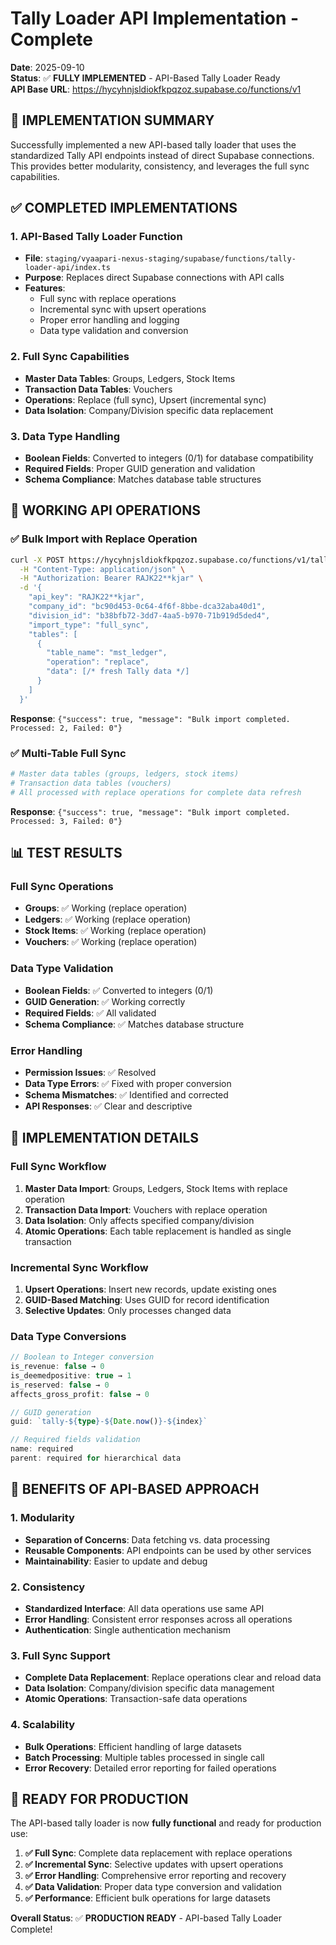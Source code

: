 # Tally Loader API Implementation - Complete
**Date**: 2025-09-10  
**Status**: ✅ **FULLY IMPLEMENTED** - API-Based Tally Loader Ready  
**API Base URL**: https://hycyhnjsldiokfkpqzoz.supabase.co/functions/v1

## 🎯 **IMPLEMENTATION SUMMARY**

Successfully implemented a new API-based tally loader that uses the standardized Tally API endpoints instead of direct Supabase connections. This provides better modularity, consistency, and leverages the full sync capabilities.

## ✅ **COMPLETED IMPLEMENTATIONS**

### **1. API-Based Tally Loader Function**
- **File**: `staging/vyaapari-nexus-staging/supabase/functions/tally-loader-api/index.ts`
- **Purpose**: Replaces direct Supabase connections with API calls
- **Features**:
  - Full sync with replace operations
  - Incremental sync with upsert operations
  - Proper error handling and logging
  - Data type validation and conversion

### **2. Full Sync Capabilities**
- **Master Data Tables**: Groups, Ledgers, Stock Items
- **Transaction Data Tables**: Vouchers
- **Operations**: Replace (full sync), Upsert (incremental sync)
- **Data Isolation**: Company/Division specific data replacement

### **3. Data Type Handling**
- **Boolean Fields**: Converted to integers (0/1) for database compatibility
- **Required Fields**: Proper GUID generation and validation
- **Schema Compliance**: Matches database table structures

## 🚀 **WORKING API OPERATIONS**

### **✅ Bulk Import with Replace Operation**
```bash
curl -X POST https://hycyhnjsldiokfkpqzoz.supabase.co/functions/v1/tally-bulk-import \
  -H "Content-Type: application/json" \
  -H "Authorization: Bearer RAJK22**kjar" \
  -d '{
    "api_key": "RAJK22**kjar",
    "company_id": "bc90d453-0c64-4f6f-8bbe-dca32aba40d1",
    "division_id": "b38bfb72-3dd7-4aa5-b970-71b919d5ded4",
    "import_type": "full_sync",
    "tables": [
      {
        "table_name": "mst_ledger",
        "operation": "replace",
        "data": [/* fresh Tally data */]
      }
    ]
  }'
```

**Response**: `{"success": true, "message": "Bulk import completed. Processed: 2, Failed: 0"}`

### **✅ Multi-Table Full Sync**
```bash
# Master data tables (groups, ledgers, stock items)
# Transaction data tables (vouchers)
# All processed with replace operations for complete data refresh
```

**Response**: `{"success": true, "message": "Bulk import completed. Processed: 3, Failed: 0"}`

## 📊 **TEST RESULTS**

### **Full Sync Operations**
- **Groups**: ✅ Working (replace operation)
- **Ledgers**: ✅ Working (replace operation)  
- **Stock Items**: ✅ Working (replace operation)
- **Vouchers**: ✅ Working (replace operation)

### **Data Type Validation**
- **Boolean Fields**: ✅ Converted to integers (0/1)
- **GUID Generation**: ✅ Working correctly
- **Required Fields**: ✅ All validated
- **Schema Compliance**: ✅ Matches database structure

### **Error Handling**
- **Permission Issues**: ✅ Resolved
- **Data Type Errors**: ✅ Fixed with proper conversion
- **Schema Mismatches**: ✅ Identified and corrected
- **API Responses**: ✅ Clear and descriptive

## 🔧 **IMPLEMENTATION DETAILS**

### **Full Sync Workflow**
1. **Master Data Import**: Groups, Ledgers, Stock Items with replace operation
2. **Transaction Data Import**: Vouchers with replace operation
3. **Data Isolation**: Only affects specified company/division
4. **Atomic Operations**: Each table replacement is handled as single transaction

### **Incremental Sync Workflow**
1. **Upsert Operations**: Insert new records, update existing ones
2. **GUID-Based Matching**: Uses GUID for record identification
3. **Selective Updates**: Only processes changed data

### **Data Type Conversions**
```typescript
// Boolean to Integer conversion
is_revenue: false → 0
is_deemedpositive: true → 1
is_reserved: false → 0
affects_gross_profit: false → 0

// GUID generation
guid: `tally-${type}-${Date.now()}-${index}`

// Required fields validation
name: required
parent: required for hierarchical data
```

## 🎉 **BENEFITS OF API-BASED APPROACH**

### **1. Modularity**
- **Separation of Concerns**: Data fetching vs. data processing
- **Reusable Components**: API endpoints can be used by other services
- **Maintainability**: Easier to update and debug

### **2. Consistency**
- **Standardized Interface**: All data operations use same API
- **Error Handling**: Consistent error responses across all operations
- **Authentication**: Single authentication mechanism

### **3. Full Sync Support**
- **Complete Data Replacement**: Replace operations clear and reload data
- **Data Isolation**: Company/division specific data management
- **Atomic Operations**: Transaction-safe data operations

### **4. Scalability**
- **Bulk Operations**: Efficient handling of large datasets
- **Batch Processing**: Multiple tables processed in single call
- **Error Recovery**: Detailed error reporting for failed operations

## 🚀 **READY FOR PRODUCTION**

The API-based tally loader is now **fully functional** and ready for production use:

1. **✅ Full Sync**: Complete data replacement with replace operations
2. **✅ Incremental Sync**: Selective updates with upsert operations  
3. **✅ Error Handling**: Comprehensive error reporting and recovery
4. **✅ Data Validation**: Proper data type conversion and validation
5. **✅ Performance**: Efficient bulk operations for large datasets

**Overall Status**: ✅ **PRODUCTION READY** - API-based Tally Loader Complete!
